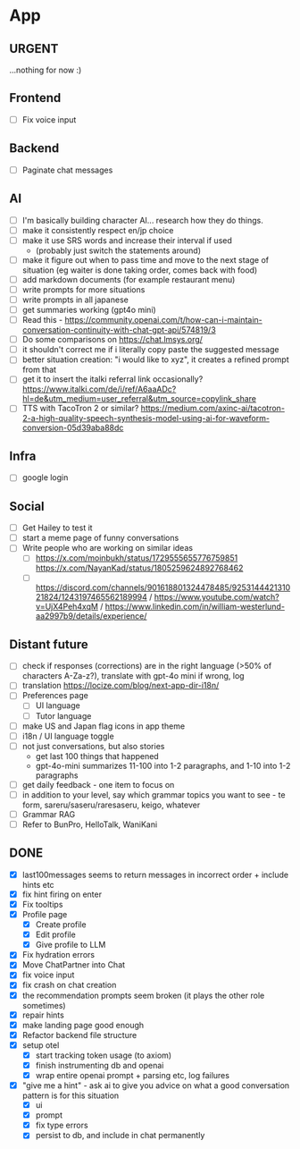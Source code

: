 # App

## URGENT
...nothing for now :)

## Frontend

- [ ] Fix voice input

## Backend

- [ ] Paginate chat messages

## AI

- [ ] I'm basically building character AI... research how they do things.
- [ ] make it consistently respect en/jp choice
- [ ] make it use SRS words and increase their interval if used
  - (probably just switch the statements around)
- [ ] make it figure out when to pass time and move to the next stage of situation (eg waiter is done taking order, comes back with food)
- [ ] add markdown documents (for example restaurant menu)
- [ ] write prompts for more situations
- [ ] write prompts in all japanese
- [ ] get summaries working (gpt4o mini)
- [ ] Read this - https://community.openai.com/t/how-can-i-maintain-conversation-continuity-with-chat-gpt-api/574819/3
- [ ] Do some comparisons on https://chat.lmsys.org/
- [ ] it shouldn't correct me if i literally copy paste the suggested message
- [ ] better situation creation: "i would like to xyz", it creates a refined prompt from that
- [ ] get it to insert the italki referral link occasionally? https://www.italki.com/de/i/ref/A6aaADc?hl=de&utm_medium=user_referral&utm_source=copylink_share
- [ ] TTS with TacoTron 2 or similar? https://medium.com/axinc-ai/tacotron-2-a-high-quality-speech-synthesis-model-using-ai-for-waveform-conversion-05d39aba88dc

## Infra

- [ ] google login

## Social

- [ ] Get Hailey to test it
- [ ] start a meme page of funny conversations
- [ ] Write people who are working on similar ideas
  - [ ] https://x.com/moinbukh/status/1729555655776759851 https://x.com/NayanKad/status/1805259624892768462
  - [ ] https://discord.com/channels/901618801324478485/925314442131021824/1243197465562189994 / https://www.youtube.com/watch?v=UjX4Peh4xqM / https://www.linkedin.com/in/william-westerlund-aa2997b9/details/experience/

## Distant future

- [ ] check if responses (corrections) are in the right language (>50% of characters A-Za-z?), translate with gpt-4o mini if wrong, log
- [ ] translation https://locize.com/blog/next-app-dir-i18n/
- [ ] Preferences page
  - [ ] UI language
  - [ ] Tutor language
- [ ] make US and Japan flag icons in app theme
- [ ] i18n / UI language toggle
- [ ] not just conversations, but also stories
  - get last 100 things that happened
  - gpt-4o-mini summarizes 11-100 into 1-2 paragraphs, and 1-10 into 1-2 paragraphs
- [ ] get daily feedback - one item to focus on
- [ ] in addition to your level, say which grammar topics you want to see - te form, sareru/saseru/raresaseru, keigo, whatever
- [ ] Grammar RAG
- [ ] Refer to BunPro, HelloTalk, WaniKani

## **DONE**

- [x] last100messages seems to return messages in incorrect order + include hints etc
- [x] fix hint firing on enter
- [x] Fix tooltips
- [x] Profile page
  - [x] Create profile
  - [x] Edit profile
  - [x] Give profile to LLM
- [x] Fix hydration errors
- [x] Move ChatPartner into Chat
- [x] fix voice input
- [x] fix crash on chat creation
- [x] the recommendation prompts seem broken (it plays the other role sometimes)
- [x] repair hints
- [x] make landing page good enough
- [x] Refactor backend file structure
- [x] setup otel
  - [x] start tracking token usage (to axiom)
  - [x] finish instrumenting db and openai
  - [x] wrap entire openai prompt + parsing etc, log failures
- [x] "give me a hint" - ask ai to give you advice on what a good conversation pattern is for this situation
  - [x] ui
  - [x] prompt
  - [x] fix type errors
  - [x] persist to db, and include in chat permanently
